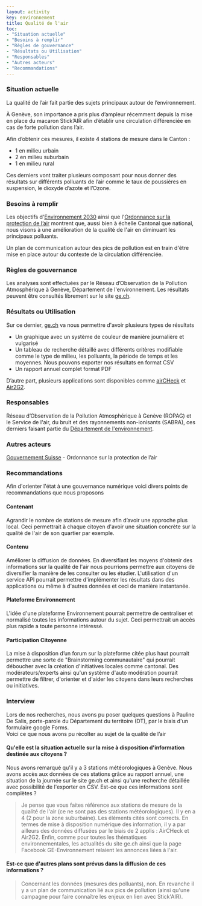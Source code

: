 ```yaml
---
layout: activity
key: environnement
title: Qualité de l'air
toc:
- "Situation actuelle"
- "Besoins à remplir"
- "Règles de gouvernance"
- "Résultats ou Utilisation"
- "Responsables"
- "Autres acteurs"
- "Recommandations"
---
```


### Situation actuelle

La qualité de l’air fait partie des sujets principaux autour de l’environnement.

À Genève, son importance a pris plus d’ampleur récemment depuis la mise en place du macaron Stick’AIR afin d’établir une circulation différenciée en cas de forte pollution dans l’air.

Afin d’obtenir ces mesures, il existe 4 stations de mesure dans le Canton : 
* 1 en milieu urbain
* 2 en milieu suburbain
* 1 en milieu rural

Ces derniers vont traiter plusieurs composant pour nous donner des résultats sur différents polluants de l’air comme le taux de poussières en suspension, le dioxyde d’azote et l’Ozone.


### Besoins à remplir

Les objectifs d'[Environnement 2030](https://www.ge.ch/document/environnement-2030-concept-cantonal-protection-environnement/telecharger) ainsi que l'[Ordonnance sur la protection de l’air](https://www.admin.ch/opc/fr/classified-compilation/19850321/index.html) montrent que, aussi bien à échelle Cantonal que national, nous visons à une amélioration de la qualité de l'air en diminuant les principaux polluants.

Un plan de communication autour des pics de pollution est en train d'être mise en place autour du contexte de la circulation différenciée.

### Règles de gouvernance

Les analyses sont effectuées par le Réseau d’Observation de la Pollution Atmosphérique à Genève, Département de l'environnement.
Les résultats peuvent être consultés librement sur le site [ge.ch]( https://www.ge.ch/connaitre-qualite-air-geneve/).

### Résultats ou Utilisation

Sur ce dernier, [ge.ch]( https://www.ge.ch/connaitre-qualite-air-geneve/) va nous permettre d'avoir plusieurs types de résultats

* Un graphique avec un système de couleur de manière journalière et vulgarisé
* Un tableau de recherche détaillé avec différents critères modifiable comme le type de milieu, les polluants, la période de temps et les moyennes. Nous pouvons exporter nos résultats en format CSV
* Un rapport annuel complet format PDF

D’autre part, plusieurs applications sont disponibles comme [airCHeck]( https://cerclair.ch/fr/aircheck) et [Air2G2]( https://air2g2.app/).

### Responsables

Réseau d’Observation de la Pollution Atmosphérique à Genève (ROPAG) et le Service de l'air, du bruit et des rayonnements non-ionisants (SABRA), ces derniers faisant partie du [Département de l'environnement](https://www.ge.ch/organisation/office-cantonal-environnement).

### Autres acteurs

[Gouvernement Suisse](https://www.admin.ch/opc/fr/classified-compilation/19850321/index.html) - Ordonnance sur la protection de l’air

### Recommandations
Afin d'orienter l'état à une gouvernance numérique voici divers points de recommandations que nous proposons

#### Contenant
Agrandir le nombre de stations de mesure afin d’avoir une approche plus local. Ceci permettrait à chaque citoyen d'avoir une situation concrète sur la qualité de l'air de son quartier par exemple.

#### Contenu
Améliorer la diffusion de données.
En diversifiant les moyens d'obtenir des informations sur la qualité de l'air nous pourrions permettre aux citoyens de diversifier la manière de les consulter ou les étudier.
L'utilisation d'un service API pourrait permettre d'implémenter les résultats dans des applications ou même à d'autres données et ceci de manière instantanée.

#### Plateforme Environnement
L'idée d'une plateforme Environnement pourrait permettre de centraliser et normalisé toutes les informations autour du sujet. Ceci permettrait un accès plus rapide a toute personne intéressé.

#### Participation Citoyenne
La mise à disposition d’un forum sur la plateforme citée plus haut pourrait permettre une sorte de "Brainstorming communautaire" qui pourrait déboucher avec la création  d'initiatives locales comme cantonal. Des modérateurs/experts ainsi qu'un système d'auto modération pourrait permettre de filtrer, d'orienter et d'aider les citoyens dans leurs recherches ou initiatives.

### Interview
Lors de nos recherches, nous avons pu poser quelques questions à Pauline De Salis, porte-parole du Département du territoire (DT), par le biais d'un formulaire google Forms.   
Voici ce que nous avons pu récolter au sujet de la qualité de l’air

#### Qu'elle est la situation actuelle sur la mise à disposition d'information destinée aux citoyens ?
Nous avons remarqué qu'il y a 3 stations météorologiques à Genève. Nous avons accès aux données de ces stations grâce au rapport annuel, une situation de la journée sur le site ge.ch et ainsi qu'une recherche détaillée avec possibilité de l'exporter en CSV. Est-ce que ces informations sont complètes ?
>  Je pense que vous faites référence aux stations de mesure de la qualité de l'air (ce ne sont pas des stations météorologiques). Il y en a 4 (2 pour la zone suburbaine). Les éléments cités sont corrects. En termes de mise à disposition numérique des information, il y a par ailleurs des données diffusées par le biais de 2 applis : AirCHeck et Air2G2. Enfin, comme pour toutes les thématiques environnementales, les actualités du site ge.ch ainsi que la page Facebook GE-Environnement relaient les annonces liées à l'air.

#### Est-ce que d'autres plans sont prévus dans la diffusion de ces informations ?
> Concernant les données (mesures des polluants), non. En revanche il y a un plan de communication lié aux pics de pollution (ainsi qu'une campagne pour faire connaître les enjeux en lien avec Stick'AIR).

